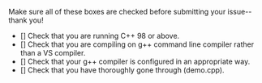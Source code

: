 Make sure all of these boxes are checked before submitting your issue--thank you!

- [] Check that you are running C++ 98 or above.
- [] Check that you are compiling on g++ command line compiler rather than a VS compiler.
- [] Check that your g++ compiler is configured in an appropriate way.
- [] Check that you have thoroughly gone through (demo.cpp).